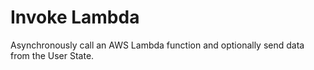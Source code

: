 # Invoke Lambda

Asynchronously call an AWS Lambda function and optionally send data from the User State.

